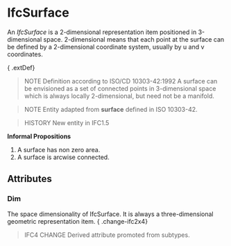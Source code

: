 # IfcSurface

An _IfcSurface_ is a 2-dimensional representation item positioned in 3-dimensional space. 2-dimensional means that each point at the surface can be defined by a 2-dimensional coordinate system, usually by u and v coordinates.

{ .extDef}
> NOTE Definition according to ISO/CD 10303-42:1992
> A surface can be envisioned as a set of connected points in 3-dimensional space which is always locally 2-dimensional, but need not be a manifold.

> NOTE Entity adapted from **surface** defined in ISO 10303-42.

> HISTORY New entity in IFC1.5

**Informal Propositions**

1. A surface has non zero area.
2. A surface is arcwise connected.

## Attributes

### Dim
The space dimensionality of IfcSurface. It is always a three-dimensional geometric representation item.
{ .change-ifc2x4}
> IFC4 CHANGE Derived attribute promoted from subtypes.
